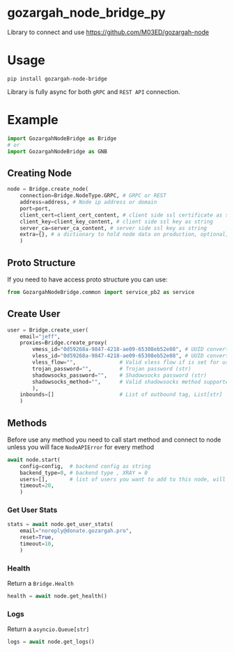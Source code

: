 # gozargah_node_bridge_py
Library to connect and use https://github.com/M03ED/gozargah-node

# Usage
```shell
pip install gozargah-node-bridge
```
Library is fully async for both `gRPC` and `REST API` connection.

# Example
```python
import GozargahNodeBridge as Bridge
# or
import GozargahNodeBridge as GNB
```

## Creating Node
```python
node = Bridge.create_node(
    connection=Bridge.NodeType.GRPC, # GRPC or REST
    address=address, # Node ip address or domain
    port=port, 
    client_cert=client_cert_content, # client side ssl certificate as string
    client_key=client_key_content, # client side ssl key as string
    server_ca=server_ca_content, # server side ssl key as string
    extra={}, # a dictionary to hold node data on production, optional, default: None
    )
```

## Proto Structure
If you need to have access proto structure you can use:
```python
from GozargahNodeBridge.common import service_pb2 as service
```

## Create User
```python
user = Bridge.create_user(
    email="jeff", 
    proxies=Bridge.create_proxy(
        vmess_id="0d59268a-9847-4218-ae09-65308eb52e08", # UUID converted to str
        vless_id="0d59268a-9847-4218-ae09-65308eb52e08", # UUID converted to str
        vless_flow="",              # Valid vless flow if is set for user (str)
        trojan_password="",         # Trojan password (str)
        shadowsocks_password="",    # Shadowsocks password (str)
        shadowsocks_method="",      # Valid shadowsocks method supported by backend
        ), 
    inbounds=[]                     # List of outbound tag, List[str]
    )
```

## Methods
Before use any method you need to call start method and connect to node unless you will face `NodeAPIError` for every method
```python
await node.start(
    config=config,  # backend config as string 
    backend_type=0, # backend type , XRAY = 0
    users=[],       # list of users you want to add to this node, will be recheck in node with config
    timeout=20,
    )
```

### Get User Stats
```python
stats = await node.get_user_stats(
    email="noreply@donate.gozargah.pro",
    reset=True,
    timeout=10,
    )
```

### Health
Return a `Bridge.Health`
```python
health = await node.get_health()
```

### Logs
Return a `asyncio.Queue[str]` 
```python
logs = await node.get_logs()
```
